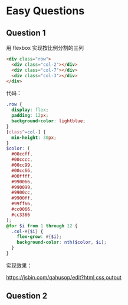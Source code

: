 # Easy Questions

## Question 1

用 flexbox 实现按比例分割的三列

```html
<div class="row">
  <div class="col-2"></div>
  <div class="col-7"></div>
  <div class="col-3"></div>
</div>
```

代码：

```scss
.row {
  display: flex;
  padding: 12px;
  background-color: lightblue;
}
[class^=col-] {
  min-height: 30px;
}
$color: (
  #00ccff,
  #00cccc,
  #00cc99,
  #00cc66,
  #00ffff,
  #990066,
  #990099,
  #9900cc,
  #9900ff,
  #99ff66,
  #cc0066,
  #cc3366
);
@for $i from 1 through 12 {
  .col-#{$i} {
    flex-grow: #{$i};
    background-color: nth($color, $i);
  }
}
```
实现效果：

https://jsbin.com/qahusop/edit?html,css,output

## Question 2